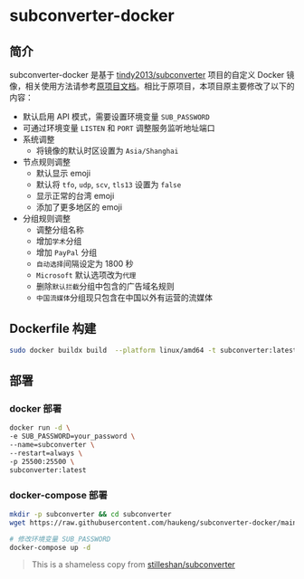 # subconverter-docker

## 简介

subconverter-docker 是基于 [tindy2013/subconverter][1] 项目的自定义 Docker 镜像，相关使用方法请参考[原项目文档][2]。相比于原项目，本项目原主要修改了以下的内容：

- 默认启用 API 模式，需要设置环境变量 `SUB_PASSWORD`
- 可通过环境变量 `LISTEN` 和 `PORT` 调整服务监听地址端口
- 系统调整
    - 将镜像的默认时区设置为 `Asia/Shanghai`
- 节点规则调整
    - 默认显示 emoji
    - 默认将 `tfo`, `udp`, `scv`, `tls13` 设置为 `false`
    - 显示正常的台湾 emoji
    - 添加了更多地区的 emoji
- 分组规则调整
    - 调整分组名称
    - 增加`学术`分组
    - 增加 `PayPal` 分组
    - `自动选择`间隔设定为 1800 秒
    - `Microsoft` 默认选项改为`代理`
    - 删除`默认拦截`分组中包含的广告域名规则
    - `中国流媒体`分组现只包含在中国以外有运营的流媒体



## Dockerfile 构建

```bash
sudo docker buildx build  --platform linux/amd64 -t subconverter:latest .
```

## 部署

### docker 部署

```bash
docker run -d \
-e SUB_PASSWORD=your_password \
--name=subconverter \
--restart=always \
-p 25500:25500 \
subconverter:latest
```

### docker-compose 部署

```bash
mkdir -p subconverter && cd subconverter
wget https://raw.githubusercontent.com/haukeng/subconverter-docker/main/docker-compose.yml -O docker-compose.yml

# 修改环境变量 SUB_PASSWORD
docker-compose up -d
``` 

> This is a shameless copy from [stilleshan/subconverter](https://github.com/stilleshan/subconverter)

[1]: https://github.com/tindy2013/subconverter
[2]: https://github.com/tindy2013/subconverter/blob/master/README-cn.md
